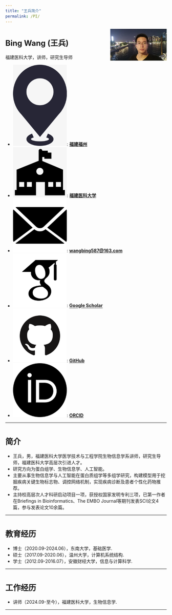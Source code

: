 ```yaml
---
title: "王兵简介"
permalink: /PI/
---
```


<img src="../images/PI/wangbing_guangzhou.jpg" class="img-responsive" width="35%" style="float: right" />

# <font size="5">Bing Wang (王兵)</font>
福建医科大学，讲师，研究生导师
- <img src="../images/logo/location.jpg" width="35%">: **[福建福州](https://j.map.baidu.com/1f/2H)**
- <img src="../images/logo/school.jpg" width="35%">: **[福建医科大学](https://www.fjmu.edu.cn)**
- <img src="../images/logo/email.jpg" width="35%">: **[wangbing587@163.com](mailto:wangbing587@163.com)**
- <img src="../images/logo/google.jpg" width="35%">: **[Google Scholar](https://scholar.google.com/citations?user=V4h6i_cAAAAJ&hl=zh-CN)**
- <img src="../images/logo/github.jpg" width="35%">: **[GitHub](https://github.com/wangbing587)**
- <img src="../images/logo/ORCID.jpg" width="35%">: **[ORCID](https://orcid.org/0000-0003-0684-2789)**
<hr />

# <font size="5">简介</font>
- 王兵，男，福建医科大学医学技术与工程学院生物信息学系讲师，研究生导师，福建医科大学高层次引进人才。
- 研究方向为蛋白组学、生物信息学、人工智能。
- 主要从事生物信息学与人工智能在蛋白质组学等多组学研究，构建模型用于挖掘疾病关键生物标志物、调控网络机制，实现疾病诊断及患者个性化药物推荐。
- 主持校高层次人才科研启动项目一项，获授权国家发明专利三项，已第一作者在Briefings in Bioinformatics、The EMBO Journal等期刊发表SCI论文4篇，参与发表论文10余篇。
<hr />

# <font size="5">教育经历</font>
- 博士（2020.09-2024.06），东南大学，基础医学.
- 硕士（2017.09-2020.06），温州大学，计算机系统结构.
- 学士（2012.09-2016.07），安徽财经大学，信息与计算科学.
<hr />

# <font size="5">工作经历</font>
- 讲师（2024.09-至今），福建医科大学，生物信息学.
<hr />




